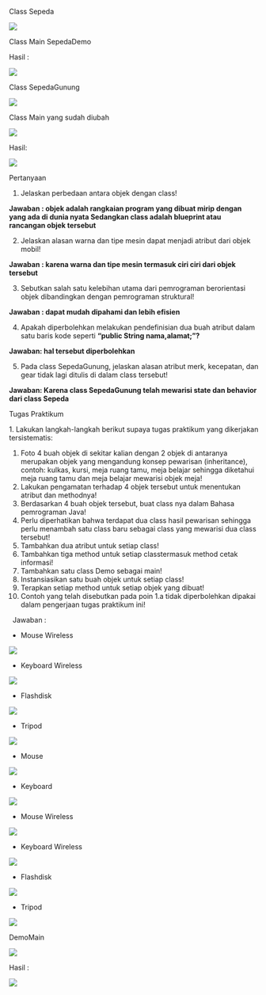 Class Sepeda 

![](Aspose.Words.8ab76ae0-68a0-4cbc-be76-7cc5431cbdf4.001.jpeg)

Class Main SepedaDemo 

Hasil : 

![](Aspose.Words.8ab76ae0-68a0-4cbc-be76-7cc5431cbdf4.002.png)

Class SepedaGunung 

![](Aspose.Words.8ab76ae0-68a0-4cbc-be76-7cc5431cbdf4.003.png)

Class Main yang sudah diubah 

![](Aspose.Words.8ab76ae0-68a0-4cbc-be76-7cc5431cbdf4.004.jpeg)

Hasil: 

![](Aspose.Words.8ab76ae0-68a0-4cbc-be76-7cc5431cbdf4.005.png)

Pertanyaan  

1. Jelaskan perbedaan antara objek dengan class!  

**Jawaban : objek adalah rangkaian program yang dibuat mirip dengan yang ada di dunia nyata Sedangkan class adalah blueprint atau rancangan objek tersebut** 

2. Jelaskan alasan warna dan tipe mesin dapat menjadi atribut dari objek mobil!  

**Jawaban : karena warna dan tipe mesin termasuk ciri ciri dari objek tersebut** 

3. Sebutkan salah satu kelebihan utama dari pemrograman berorientasi objek dibandingkan dengan pemrograman struktural!  

**Jawaban : dapat mudah dipahami dan lebih efisien** 

4. Apakah diperbolehkan melakukan pendefinisian dua buah atribut dalam satu baris kode seperti **“public String nama,alamat;”?**  

**Jawaban: hal tersebut diperbolehkan** 

5. Pada class SepedaGunung, jelaskan alasan atribut merk, kecepatan, dan gear tidak lagi ditulis di dalam class tersebut!   

**Jawaban: Karena class SepedaGunung telah mewarisi state dan behavior dari class Sepeda**    

Tugas Praktikum  

1\. Lakukan langkah-langkah berikut supaya tugas praktikum yang dikerjakan tersistematis:  

1) Foto 4 buah objek di sekitar kalian dengan 2 objek di antaranya merupakan objek yang mengandung konsep pewarisan (inheritance), contoh: kulkas, kursi, meja ruang tamu, meja belajar sehingga diketahui meja ruang tamu dan meja belajar mewarisi objek meja!  
1) Lakukan pengamatan terhadap 4 objek tersebut untuk menentukan atribut dan methodnya!  
1) Berdasarkan 4 buah objek tersebut, buat class nya dalam Bahasa pemrograman Java!   
1) Perlu diperhatikan bahwa terdapat dua class hasil pewarisan sehingga perlu menambah satu class baru sebagai class yang mewarisi dua class tersebut!  
1) Tambahkan dua atribut untuk setiap class!  
1) Tambahkan tiga method untuk setiap classtermasuk method cetak informasi!  
1) Tambahkan satu class Demo sebagai main!  
1) Instansiasikan satu buah objek untuk setiap class!  
1) Terapkan setiap method untuk setiap objek yang dibuat!  
1) Contoh yang telah disebutkan pada poin 1.a tidak diperbolehkan dipakai dalam pengerjaan tugas praktikum ini!  

` `Jawaban : 

- Mouse Wireless 

![](Aspose.Words.8ab76ae0-68a0-4cbc-be76-7cc5431cbdf4.006.png)

- Keyboard Wireless 

![](Aspose.Words.8ab76ae0-68a0-4cbc-be76-7cc5431cbdf4.007.png)

- Flashdisk 

![](Aspose.Words.8ab76ae0-68a0-4cbc-be76-7cc5431cbdf4.008.png)

- Tripod 

![](Aspose.Words.8ab76ae0-68a0-4cbc-be76-7cc5431cbdf4.009.png)

- Mouse 

![](Aspose.Words.8ab76ae0-68a0-4cbc-be76-7cc5431cbdf4.010.jpeg)

- Keyboard 

![](Aspose.Words.8ab76ae0-68a0-4cbc-be76-7cc5431cbdf4.011.png)

- Mouse Wireless 

![](Aspose.Words.8ab76ae0-68a0-4cbc-be76-7cc5431cbdf4.012.png)

- Keyboard Wireless 

![](Aspose.Words.8ab76ae0-68a0-4cbc-be76-7cc5431cbdf4.013.png)

- Flashdisk 

![](Aspose.Words.8ab76ae0-68a0-4cbc-be76-7cc5431cbdf4.014.png)

- Tripod 

![](Aspose.Words.8ab76ae0-68a0-4cbc-be76-7cc5431cbdf4.015.jpeg)

DemoMain 

![](Aspose.Words.8ab76ae0-68a0-4cbc-be76-7cc5431cbdf4.016.jpeg)

Hasil : 

![](Aspose.Words.8ab76ae0-68a0-4cbc-be76-7cc5431cbdf4.017.png)
